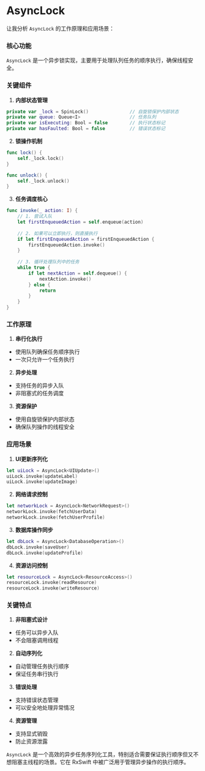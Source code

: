#  AsyncLock

让我分析 `AsyncLock` 的工作原理和应用场景：

### 核心功能

`AsyncLock` 是一个异步锁实现，主要用于处理队列任务的顺序执行，确保线程安全。

### 关键组件

1. **内部状态管理**
```swift
private var _lock = SpinLock()               // 自旋锁保护内部状态
private var queue: Queue<I>                  // 任务队列
private var isExecuting: Bool = false        // 执行状态标记
private var hasFaulted: Bool = false         // 错误状态标记
```

2. **锁操作机制**
```swift
func lock() {
    self._lock.lock()
}

func unlock() {
    self._lock.unlock()
}
```

3. **任务调度核心**
```swift
func invoke(_ action: I) {
    // 1. 尝试入队
    let firstEnqueuedAction = self.enqueue(action)
    
    // 2. 如果可以立即执行，则直接执行
    if let firstEnqueuedAction = firstEnqueuedAction {
        firstEnqueuedAction.invoke()
    }
    
    // 3. 循环处理队列中的任务
    while true {
        if let nextAction = self.dequeue() {
            nextAction.invoke()
        } else {
            return
        }
    }
}
```

### 工作原理

1. **串行化执行**
- 使用队列确保任务顺序执行
- 一次只允许一个任务执行

2. **异步处理**
- 支持任务的异步入队
- 非阻塞式的任务调度

3. **资源保护**
- 使用自旋锁保护内部状态
- 确保队列操作的线程安全

### 应用场景

1. **UI更新序列化**
```swift
let uiLock = AsyncLock<UIUpdate>()
uiLock.invoke(updateLabel)
uiLock.invoke(updateImage)
```

2. **网络请求控制**
```swift
let networkLock = AsyncLock<NetworkRequest>()
networkLock.invoke(fetchUserData)
networkLock.invoke(fetchUserProfile)
```

3. **数据库操作同步**
```swift
let dbLock = AsyncLock<DatabaseOperation>()
dbLock.invoke(saveUser)
dbLock.invoke(updateProfile)
```

4. **资源访问控制**
```swift
let resourceLock = AsyncLock<ResourceAccess>()
resourceLock.invoke(readResource)
resourceLock.invoke(writeResource)
```

### 关键特点

1. **非阻塞式设计**
- 任务可以异步入队
- 不会阻塞调用线程

2. **自动序列化**
- 自动管理任务执行顺序
- 保证任务串行执行

3. **错误处理**
- 支持错误状态管理
- 可以安全地处理异常情况

4. **资源管理**
- 支持显式销毁
- 防止资源泄露

`AsyncLock` 是一个高效的异步任务序列化工具，特别适合需要保证执行顺序但又不想阻塞主线程的场景。它在 RxSwift 中被广泛用于管理异步操作的执行顺序。

